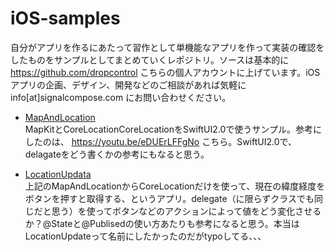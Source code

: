 # iOS-samples

自分がアプリを作るにあたって習作として単機能なアプリを作って実装の確認をしたものをサンプルとしてまとめていくレポジトリ。ソースは基本的に https://github.com/dropcontrol こちらの個人アカウントに上げています。iOSアプリの企画、デザイン、開発などのご相談があれば気軽に info[at]signalcompose.com にお問い合わせください。

* [MapAndLocation](https://github.com/dropcontrol/MapAndLocation/)  
MapKitとCoreLocationCoreLocationをSwiftUI2.0で使うサンプル。参考にしたのは、 https://youtu.be/eDUErLFFgNo こちら。SwiftUI2.0で、delagateをどう書くかの参考にもなると思う。

* [LocationUpdata](https://github.com/dropcontrol/LocationUpdata)  
上記のMapAndLocationからCoreLocationだけを使って、現在の緯度経度をボタンを押すと取得する、というアプリ。delegate（に限らずクラスでも同じだと思う）を使ってボタンなどのアクションによって値をどう変化させるか？@Stateと@Publisedの使い方あたりも参考になると思う。本当はLocationUpdateって名前にしたかったのだがtypoしてる、、、

